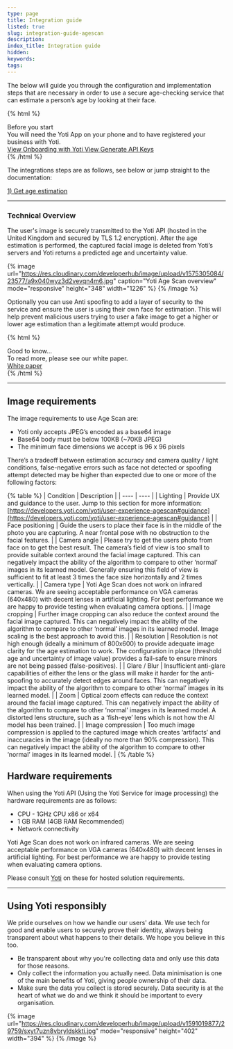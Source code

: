 ```yaml
---
type: page
title: Integration guide
listed: true
slug: integration-guide-agescan
description: 
index_title: Integration guide
hidden: 
keywords: 
tags: 
---
```


The below will guide you through the configuration and implementation steps that are necessary in order to use a secure age-checking service that can estimate a person’s age by looking at their face.

{% html %}
<div class="alert-BYS">
   <div class="alert-title" id="BYS">
      Before you start
   </div>
   <div class="alert-text" >
      You will need the Yoti App on your phone and to have registered your business with Yoti.
   </div>
   <div class="alert-links"> 
      <a target="_self"  href="https://developers.yoti.com/yoti/getting-started-hub"> View Onboarding with Yoti </a>
      <a  target="_self" href="https://developers.yoti.com/yoti/generating-the-api-keys"> View Generate API Keys </a> 
   </div>
</div>
{% /html %}

The integrations steps are as follows, see below or jump straight to the documentation:

[1) Get age estimation](https://developers.yoti.com/yoti/integration-steps-agescan)

---

### Technical Overview

The user's image is securely transmitted to the Yoti API (hosted in the United Kingdom and secured by TLS 1.2 encryption). After the age estimation is performed, the captured facial image is deleted from Yoti’s servers and Yoti returns a predicted age and uncertainty value.

{% image url="https://res.cloudinary.com/developerhub/image/upload/v1575305084/23577/a9x040wyz3d2vevqn4m6.jpg" caption="Yoti Age Scan overview" mode="responsive" height="348" width="1226" %}
{% /image %}

Optionally you can use Anti spoofing to add a layer of security to the service and ensure the user is using their own face for estimation. This will help prevent malicious users trying to user a fake image to get a higher or lower age estimation than a legitimate attempt would produce.

{% html %}
<div class="alert-GTK">
    <div class="alert-title" id="GTK">
        Good to know... 
    </div>
    <div class="alert-text">
        To read more, please see our white paper.
    </div>
    <div class="alert-links"> 
        <a href="https://developers.yoti.com/yoti/getting-started-agescan#white-paper/">White paper</a>
   </div>
</div>
{% /html %}

---

## Image requirements

The image requirements to use Age Scan are:

- Yoti only accepts JPEG’s encoded as a base64 image
- Base64 body must be below 100KB (~70KB JPEG)
- The minimum face dimensions we accept is 96 x 96 pixels

There’s a tradeoff between estimation accuracy and camera quality / light conditions, false-negative errors such as face not detected or spoofing attempt detected may be higher than expected due to one or more of the following factors:

{% table %}
| Condition | Description | 
| ---- | ---- | 
| Lighting | Provide UX and guidance to the user. Jump to this section for more information: [https://developers.yoti.com/yoti/user-experience-agescan#guidance](https://developers.yoti.com/yoti/user-experience-agescan#guidance) | 
| Face positioning | Guide the users to place their face is in the middle of the photo you are capturing. A near frontal pose with no obstruction to the facial features. | 
| Camera angle | Please try to get the users photo from face on to get the best result. The camera’s field of view is too small to provide suitable context around the facial image captured. This can negatively impact the ability of the algorithm to compare to other ‘normal’ images in its learned model. Generally ensuring this field of view is sufficient to fit at least 3 times the face size horizontally and 2 times vertically. | 
| Camera type | Yoti Age Scan does not work on infrared cameras. We are seeing acceptable performance on VGA cameras (640x480) with decent lenses in artificial lighting. For best performance we are happy to provide testing when evaluating camera options. | 
| Image cropping | Further image cropping can also reduce the context around the facial image captured. This can negatively impact the ability of the algorithm to compare to other ‘normal’ images in its learned model. Image scaling is the best approach to avoid this. | 
| Resolution | Resolution is not high enough (ideally a minimum of 800x600) to provide adequate image clarity for the age estimation to work. The configuration in place (threshold age and uncertainty of image value) provides a fail-safe to ensure minors are not being passed (false-positives). | 
| Glare / Blur | Insufficient anti-glare capabilities of either the lens or the glass will make it harder for the anti-spoofing to accurately detect edges around faces. This can negatively impact the ability of the algorithm to compare to other ‘normal’ images in its learned model. | 
| Zoom | Optical zoom effects can reduce the context around the facial image captured. This can negatively impact the ability of the algorithm to compare to other ‘normal’ images in its learned model. A distorted lens structure, such as a ‘fish-eye’ lens which is not how the AI model has been trained. | 
| Image compression | Too much image compression is applied to the captured image which creates ‘artifacts’ and inaccuracies in the image (ideally no more than 90% compression). This can negatively impact the ability of the algorithm to compare to other ‘normal’ images in its learned model. | 
{% /table %}

## Hardware requirements

When using the Yoti API (Using the Yoti Service for image processing) the hardware requirements are as follows:

- CPU - 1GHz CPU x86 or x64
- 1 GB RAM (4GB RAM Recommended)
- Network connectivity

Yoti Age Scan does not work on infrared cameras. We are seeing acceptable performance on VGA cameras (640x480) with decent lenses in artificial lighting. For best performance we are happy to provide testing when evaluating camera options. 

Please consult [Yoti](mailto:sdksupport@yoti,com) on these for hosted solution requirements.

---

## Using Yoti responsibly

We pride ourselves on how we handle our users' data. We use tech for good and enable users to securely prove their identity, always being transparent about what happens to their details. We hope you believe in this too.

- Be transparent about why you're collecting data and only use this data for those reasons.
- Only collect the information you actually need. Data minimisation is one of the main benefits of Yoti, giving people ownership of their data.
- Make sure the data you collect is stored securely. Data security is at the heart of what we do and we think it should be important to every organisation.

{% image url="https://res.cloudinary.com/developerhub/image/upload/v1591019877/29759/sxyt7uzn8vbryldskkti.jpg" mode="responsive" height="402" width="394" %}
{% /image %}